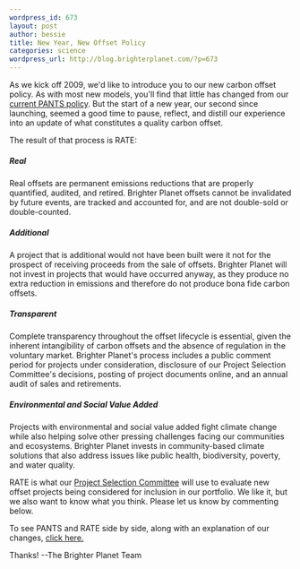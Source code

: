 ```yaml
--- 
wordpress_id: 673
layout: post
author: bessie
title: New Year, New Offset Policy
categories: science
wordpress_url: http://blog.brighterplanet.com/?p=673
---
```

As we kick off 2009, we'd like to introduce you to our new carbon offset policy. As with most new models, you'll find that little has changed from our <a href="http://brighterplanet.com/policy">current PANTS policy</a>. But the start of a new year, our second since launching, seemed a good time to pause, reflect, and distill our experience into an update of what constitutes a quality carbon offset.

The result of that process is RATE:

<h5>Real</h5>
Real offsets are permanent emissions reductions that are properly quantified, audited, and retired. Brighter Planet offsets cannot be invalidated by future events, are tracked and accounted for, and are not double-sold or double-counted.

<h5>Additional</h5>
A project that is additional would not have been built were it not for the prospect of receiving proceeds from the sale of offsets. Brighter Planet will not invest in projects that would have occurred anyway, as they produce no extra reduction in emissions and therefore do not produce bona fide carbon offsets.

<h5>Transparent</h5>
Complete transparency throughout the offset lifecycle is essential, given the inherent intangibility of carbon offsets and the absence of regulation in the voluntary market. Brighter Planet's process includes a public comment period for projects under consideration, disclosure of our Project Selection Committee's decisions, posting of project documents online, and an annual audit of sales and retirements.

<h5>Environmental and Social Value Added</h5>
Projects with environmental and social value added fight climate change while also helping solve other pressing challenges facing our communities and ecosystems. Brighter Planet invests in community-based climate solutions that also address issues like public health, biodiversity, poverty, and water quality.

RATE is what our <a href="http://brighterplanet.com/groups/4">Project Selection Committee</a> will use to evaluate new offset projects being considered for inclusion in our portfolio. We like it, but we also want to know what you think. Please let us know by commenting below.

To see PANTS and RATE side by side, along with an explanation of our changes, <a href="http://blog.brighterplanet.com/2009/01/07/new-year-new-offset-policy/2/">click here.</a>

Thanks!
--The Brighter Planet Team
